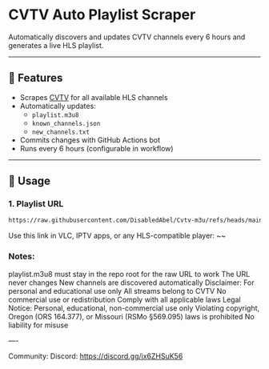 # CVTV Auto Playlist Scraper

Automatically discovers and updates CVTV channels every 6 hours and generates a live HLS playlist.

---

## 🔹 Features

- Scrapes [CVTV](https://cvtv.cvalley.net/) for all available HLS channels
- Automatically updates:
  - `playlist.m3u8`
  - `known_channels.json`
  - `new_channels.txt`
- Commits changes with GitHub Actions bot
- Runs every 6 hours (configurable in workflow)

---

## 🔹 Usage

### 1. Playlist URL
```bash
https://raw.githubusercontent.com/DisabledAbel/Cvtv-m3u/refs/heads/main/playlist.m3u8
```
Use this link in VLC, IPTV apps, or any HLS-compatible player:
~~


### Notes:
playlist.m3u8 must stay in the repo root for the raw URL to work
The URL never changes
New channels are discovered automatically
Disclaimer:
For personal and educational use only
All streams belong to CVTV
No commercial use or redistribution
Comply with all applicable laws
Legal Notice:
Personal, educational, non-commercial use only
Violating copyright, Oregon (ORS 164.377), or Missouri (RSMo §569.095) laws is prohibited
No liability for misuse

—-

Community:
Discord: https://discord.gg/jx6ZHSuK56
